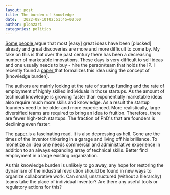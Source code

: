 ```yaml
---
layout: post
title: The burden of knowledge
date:   2022-08-10T02:51:45+00:00
author: plonzari
categories: politics
---
```

<a href="https://astralcodexten.substack.com/p/the-low-hanging-fruit-argument-models"> 
 Some people </a> argue that most [easy] great ideas have been [plucked] already and great discoveries 
are more and more difficult to come by. My take on this is that over the past century there has been a 
decreasing number of marketable innovations. These days is very difficult to sell ideas and one usually
needs to buy - hire the person/team that holds the IP. I recently found a <a href="https://www.nber.org/system/files/working_papers/w27787/w27787.pdf"> 
 paper </a> that formalizes this idea using the concept of [knowledge burden].
<!--more-->

The authors are mainly looking at the rate of startup funding and the rate of employment of highly skilled 
individuals in those startups. As the amount of technical knowledge is growing faster than exponentially
marketable ideas also require much more skills and knowledge. As a result the startup founders need to be 
older and more experienced. More realistically, large diversified teams are required to bring an idea to 
fruition. Therefore, there are fewer high-tech startups. The fraction of PhD's that are founders is 
declining even faster.

The <a href="https://www.nber.org/system/files/working_papers/w27787/w27787.pdf"> paper </a> is a fascinating 
read. It is also depressing as hell. Gone are the times of the inventor tinkering in a garage and living off 
his brilliance. To monetize an idea one needs commercial and administrative experience in addition to an always
expanding array of technical skills. Better find employment in a large existing organization.

As this knowledge burden is unlikely to go away, any hope for restoring the dynamism of the industrial 
revolution should be found in new ways to organize collaborative work. Can small, unstructured 
(without a hierarchy) teams take the place of individual inventor? Are there any useful tools or 
regulatory actions for this?

